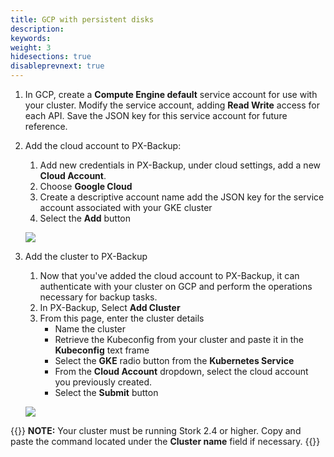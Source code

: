 ```yaml
---
title: GCP with persistent disks
description: 
keywords: 
weight: 3
hidesections: true
disableprevnext: true
---
```


1. In GCP, create a **Compute Engine default** service account for use with your cluster. Modify the service account, adding **Read Write** access for each API. Save the JSON key for this service account for future reference.

2. Add the cloud account to PX-Backup:
    1. Add new credentials in PX-Backup, under cloud settings, add a new **Cloud Account**.
    2. Choose **Google Cloud**
    3. Create a descriptive account name
    add the JSON key for the service account associated with your GKE cluster
    4. Select the **Add** button

    ![](/img/gcp-account-add.png)

3. Add the cluster to PX-Backup
    1. Now that you've added the cloud account to PX-Backup, it can authenticate with your cluster on GCP and perform the operations necessary for backup tasks. 
    2. In PX-Backup, Select **Add Cluster**
    3. From this page, enter the cluster details
        * Name the cluster
        * Retrieve the Kubeconfig from your cluster and paste it in the **Kubeconfig** text frame
        * Select the **GKE** radio button from the **Kubernetes Service** 
        * From the **Cloud Account** dropdown, select the cloud account you previously created.
        * Select the **Submit** button

    ![](/img/gcp-cluster-add.png)

{{<info>}}
**NOTE:** Your cluster must be running Stork 2.4 or higher. Copy and paste the command located under the **Cluster name** field if necessary.
{{</info>}}

<!-- Modify the node security settings, Create a cluster role with compute engine read/write access. 

When creating your cluster on GKE:

1. Under **NODE POOLS** > **Node security**, select a service account; the Compute Engine default service account is sufficient.
2. Under **Access scopes** within the **Node security** page, select the **Set access for each API** option. Under the **Compute Engine** dropdown, select **Read Write** 

Once the cluster has deployed: 
2. Get the service account key associated with your cluster:
    1. get this from GCP dashboard: **IAM & Admin** > **IAM** > **Service Accounts** > **Actions...** > **Create Key** > JSON key type
    download the JSON key
    -->
